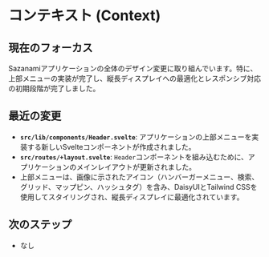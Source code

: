 # コンテキスト (Context)

## 現在のフォーカス

Sazanamiアプリケーションの全体のデザイン変更に取り組んでいます。特に、上部メニューの実装が完了し、縦長ディスプレイへの最適化とレスポンシブ対応の初期段階が完了しました。

## 最近の変更

- **`src/lib/components/Header.svelte`**: アプリケーションの上部メニューを実装する新しいSvelteコンポーネントが作成されました。
- **`src/routes/+layout.svelte`**: `Header`コンポーネントを組み込むために、アプリケーションのメインレイアウトが更新されました。
- 上部メニューは、画像に示されたアイコン（ハンバーガーメニュー、検索、グリッド、マップピン、ハッシュタグ）を含み、DaisyUIとTailwind CSSを使用してスタイリングされ、縦長ディスプレイに最適化されています。

## 次のステップ

- なし
